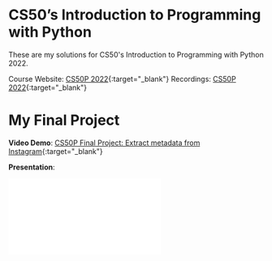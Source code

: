 # CS50’s Introduction to Programming with Python

These are my solutions for CS50's Introduction to Programming with Python 2022.

Course Website: [CS50P 2022](https://cs50.harvard.edu/python/2022/){:target="_blank"}
Recordings: [CS50P 2022](https://youtu.be/OvKCESUCWII?si=Lq2KWHk9dcAILexT){:target="_blank"}

# My Final Project

**Video Demo**: [CS50P Final Project: Extract metadata from Instagram](https://youtu.be/jN7Ah_TUM7c?si=xyjxMQSYxOg_SG3b){:target="_blank"}

**Presentation**: 

<object data="./pdf_collection/CS50P_final_project.pdf" type="application/pdf" width="100%" height="800">
    <embed src="./pdf_collection/CS50P_final_project.pdf" />
</object>


